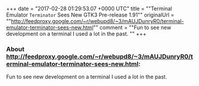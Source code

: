 +++
date = "2017-02-28 01:29:53.07 +0000 UTC"
title = ""Terminal Emulator `Terminator` Sees New GTK3 Pre-release 1.91""
originalUrl = ""http://feedproxy.google.com/~r/webupd8/~3/mAUJDunryR0/terminal-emulator-terminator-sees-new.html""
comment = ""Fun to see new development on a terminal I used a lot in the past. ""
+++

### About http://feedproxy.google.com/~r/webupd8/~3/mAUJDunryR0/terminal-emulator-terminator-sees-new.html:

Fun to see new development on a terminal I used a lot in the past. 
